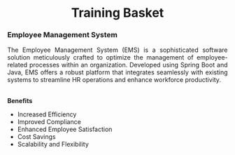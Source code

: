 <h1 align = "center"> Training Basket  </h1>
<h3> Employee Management System </h3>
<p align = "justify">
The Employee Management System (EMS) is a sophisticated software solution meticulously crafted to optimize the management of employee-related processes within an organization. Developed using Spring Boot and Java, EMS offers a robust platform that integrates seamlessly with existing systems to streamline HR operations and enhance workforce productivity.
<br><br>

<B> Benefits </B>
- Increased Efficiency
- Improved Compliance
- Enhanced Employee Satisfaction
- Cost Savings
- Scalability and Flexibility
